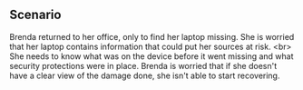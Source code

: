 
## Scenario

Brenda returned to her office, only to find her laptop missing. She is worried that her laptop contains information that could put her sources at risk.
&lt;br&gt;
She needs to know what was on the device before it went missing and what security protections were in place. Brenda is worried that if she doesn&#39;t have a clear view of the damage done, she isn&#39;t able to start recovering.
